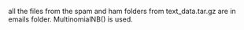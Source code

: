 all the files from the spam and ham folders from text_data.tar.gz are in emails folder.
MultinomialNB() is used.
